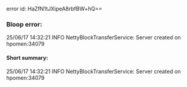 error id: HaZfN1tJXipeA8rbfBW+hQ==
### Bloop error:

25/06/17 14:32:21 INFO NettyBlockTransferService: Server created on hpomen:34079
#### Short summary: 

25/06/17 14:32:21 INFO NettyBlockTransferService: Server created on hpomen:34079